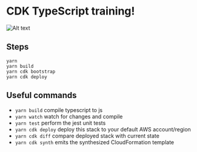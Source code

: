 # CDK TypeScript training!

![Alt text](docs/diagram.jpg?raw=true 'Diagram')

## Steps

```
yarn
yarn build
yarn cdk bootstrap
yarn cdk deploy
```

## Useful commands

- `yarn build` compile typescript to js
- `yarn watch` watch for changes and compile
- `yarn test` perform the jest unit tests
- `yarn cdk deploy` deploy this stack to your default AWS account/region
- `yarn cdk diff` compare deployed stack with current state
- `yarn cdk synth` emits the synthesized CloudFormation template
